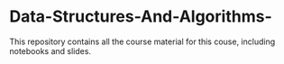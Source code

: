 # Data-Structures-And-Algorithms-
This repository contains all the course material for this couse, including notebooks and slides.
